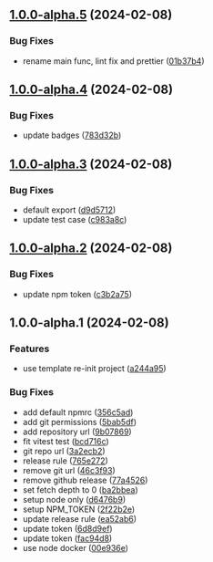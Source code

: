 ## [1.0.0-alpha.5](https://github.com/ohkuku/react-susflow/compare/v1.0.0-alpha.4...v1.0.0-alpha.5) (2024-02-08)


### Bug Fixes

* rename main func, lint fix and prettier ([01b37b4](https://github.com/ohkuku/react-susflow/commit/01b37b48ef28b0acd7bc3f28bc2b10eaad217dd9))

## [1.0.0-alpha.4](https://github.com/ohkuku/react-susflow/compare/v1.0.0-alpha.3...v1.0.0-alpha.4) (2024-02-08)


### Bug Fixes

* update badges ([783d32b](https://github.com/ohkuku/react-susflow/commit/783d32b4406ab54d8ce0358f5429b38d9a1e0bb9))

## [1.0.0-alpha.3](https://github.com/ohkuku/react-susflow/compare/v1.0.0-alpha.2...v1.0.0-alpha.3) (2024-02-08)


### Bug Fixes

* default export ([d9d5712](https://github.com/ohkuku/react-susflow/commit/d9d57123aad721ae9247fbd63861f6c75048f180))
* update test case ([c983a8c](https://github.com/ohkuku/react-susflow/commit/c983a8c2f141f941c02ad9da6841d90dc5f3767e))

## [1.0.0-alpha.2](https://github.com/ohkuku/react-susflow/compare/v1.0.0-alpha.1...v1.0.0-alpha.2) (2024-02-08)


### Bug Fixes

* update npm token ([c3b2a75](https://github.com/ohkuku/react-susflow/commit/c3b2a75af481d78df152664c869d6e6713c4f829))

## 1.0.0-alpha.1 (2024-02-08)


### Features

* use template re-init project ([a244a95](https://github.com/ohkuku/react-susflow/commit/a244a95173d0daea0b18dee88df8cdcb726e5187))


### Bug Fixes

* add default npmrc ([356c5ad](https://github.com/ohkuku/react-susflow/commit/356c5adefe12ec91c79d6202fe46c79029c38177))
* add git permissions ([5bab5df](https://github.com/ohkuku/react-susflow/commit/5bab5dfbdc6e4e8171052f8411f0834492886f41))
* add repository url ([9b07869](https://github.com/ohkuku/react-susflow/commit/9b07869604af52fe3ad4456d8ac0fbc8b283068b))
* fit vitest test ([bcd716c](https://github.com/ohkuku/react-susflow/commit/bcd716c699bec2a9fb953e0b499c76d71b6ebfe1))
* git repo url ([3a2ecb2](https://github.com/ohkuku/react-susflow/commit/3a2ecb2950ea12d574974e014e6865815515d1bd))
* release rule ([765e272](https://github.com/ohkuku/react-susflow/commit/765e272318ae9d13dc1910e1d3f48421741a5cc2))
* remove git url ([46c3f93](https://github.com/ohkuku/react-susflow/commit/46c3f93a71ee02db5b313fc5968a53879fce03d2))
* remove github release ([77a4526](https://github.com/ohkuku/react-susflow/commit/77a4526519fca146b5db886978fcfe0953f67fd4))
* set fetch depth to 0 ([ba2bbea](https://github.com/ohkuku/react-susflow/commit/ba2bbeac170c41ea3a542bb3e149249fa73ebd7e))
* setup node only ([d6476b9](https://github.com/ohkuku/react-susflow/commit/d6476b9410ba4dfd1d7aff7c45808fc30b2b017c))
* setup NPM_TOKEN ([2f22b2e](https://github.com/ohkuku/react-susflow/commit/2f22b2e5b184e026ae574707461ecb6d1ee63684))
* update release rule ([ea52ab6](https://github.com/ohkuku/react-susflow/commit/ea52ab67693da2090ae7d45a9d95ff466730923a))
* update token ([6d8d9ef](https://github.com/ohkuku/react-susflow/commit/6d8d9ef3952f3a65ecaefcad00a6aa68af7a599b))
* update token ([fac94d8](https://github.com/ohkuku/react-susflow/commit/fac94d8a25c6b734e15ebf772d2728c166467b53))
* use node docker ([00e936e](https://github.com/ohkuku/react-susflow/commit/00e936efe8a3acb4ea3ae3772639f1b3319482c6))
